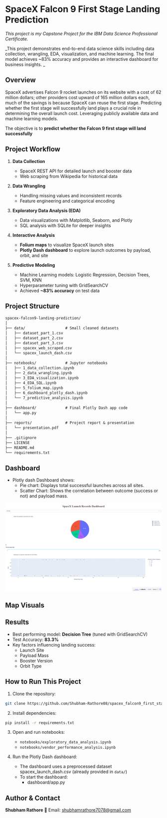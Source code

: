 # SpaceX Falcon 9 First Stage Landing Prediction
_This project is my Capstone Project for the IBM Data Science Professional Certificate._

_This project demonstrates end-to-end data science skills including data collection, wrangling, EDA, visualization, and machine learning. The final model achieves ~83% accuracy and provides an interactive dashboard for business insights.  _

## Overview
SpaceX advertises Falcon 9 rocket launches on its website with a cost of 62 million dollars; other providers cost upward of 165 million dollars each, much of the savings is because SpaceX can reuse the first stage. Predicting whether the first stage will successfully land plays a crucial role in determining the overall launch cost. Leveraging publicly available data and machine learning models. 

The objective is to **predict whether the Falcon 9 first stage will land successfully**

## Project Workflow

1. **Data Collection**  
   - SpaceX REST API for detailed launch and booster data  
   - Web scraping from Wikipedia for historical data  

2. **Data Wrangling**  
   - Handling missing values and inconsistent records  
   - Feature engineering and categorical encoding  

3. **Exploratory Data Analysis (EDA)**  
   - Data visualizations with Matplotlib, Seaborn, and Plotly  
   - SQL analysis with SQLite for deeper insights  

4. **Interactive Analysis**  
   - **Folium maps** to visualize SpaceX launch sites  
   - **Plotly Dash dashboard** to explore launch outcomes by payload, orbit, and site  

5. **Predictive Modeling**  
   - Machine Learning models: Logistic Regression, Decision Trees, SVM, KNN  
   - Hyperparameter tuning with GridSearchCV  
   - Achieved **~83% accuracy** on test data

## Project Structure 

```
spacex-falcon9-landing-prediction/
│
├── data/                  # Small cleaned datasets
│   ├── dataset_part_1.csv  
│   ├── dataset_part_2.csv
│   ├── dataset_part_3.csv
│   ├── spacex_web_scraped.csv
│   └── spacex_launch_dash.csv
│
├── notebooks/             # Jupyter notebooks
│   ├── 1_data_collection.ipynb
│   ├── 2_data_wrangling.ipynb
│   ├── 3_EDA_visualization.ipynb
│   ├── 4_EDA_SQL.ipynb
│   ├── 5_folium_map.ipynb
│   ├── 6_dashboard_plotly_dash.ipynb
│   └── 7_predictive_analysis.ipynb
│
├── dashboard/             # Final Plotly Dash app code
│   └── app.py           
│
├── reports/               # Project report & presentation
│   └── presentation.pdf
│
├── .gitignore            
├── LICENSE                
├── README.md              
└── requirements.txt
``` 

## Dashboard 

- Plotly dash Dashboard shows:
    - Pie chart: Displays total successful launches across all sites.
    - Scatter Chart: Shows the correlation between outcome (success or not) and payload mass.

![Dashboard Screenshot](images/dashboard.png)

## Map Visuals

## Results
- Best performing model: **Decision Tree** (tuned with GridSearchCV)  
- Test Accuracy: **83.3%**  
- Key factors influencing landing success:
  - Launch Site  
  - Payload Mass  
  - Booster Version  
  - Orbit Type
    
## How to Run This Project

1. Clone the repository:
```bash
git clone https://github.com/Shubham-Rathore08/spacex_falcon9_first_stage_landing_prediction.git
```
2. Install dependencies:
```bash
pip install -r requirements.txt
```
3. Open and run notebooks:
   - `notebooks/exploratory_data_analysis.ipynb`
   - `notebooks/vendor_performance_analysis.ipynb`
     
4. Run the Plotly Dash dashboard:
   - The dashboard uses a preprocessed dataset spacex_launch_dash.csv (already provided in `data/`)
   - To start the dashboard:
        - dashboard/app.py



## Author & Contact
**Shubham Rathore**
📧 Email: shubhamrathore7078@gmail.com
